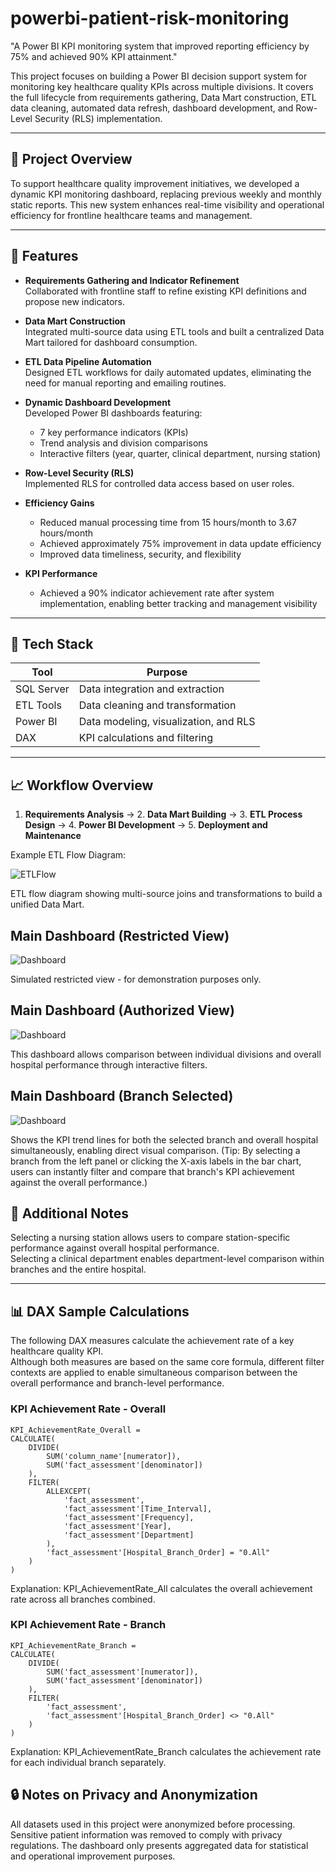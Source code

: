 # powerbi-patient-risk-monitoring

"A Power BI KPI monitoring system that improved reporting efficiency by 75% and achieved 90% KPI attainment."

This project focuses on building a Power BI decision support system for monitoring key healthcare quality KPIs across multiple divisions.
It covers the full lifecycle from requirements gathering, Data Mart construction, ETL data cleaning, automated data refresh, dashboard development, and Row-Level Security (RLS) implementation.

---

## 📌 Project Overview

To support healthcare quality improvement initiatives, we developed a dynamic KPI monitoring dashboard, replacing previous weekly and monthly static reports.
This new system enhances real-time visibility and operational efficiency for frontline healthcare teams and management.

---

## 🧰 Features

- **Requirements Gathering and Indicator Refinement**  
  Collaborated with frontline staff to refine existing KPI definitions and propose new indicators.

- **Data Mart Construction**  
  Integrated multi-source data using ETL tools and built a centralized Data Mart tailored for dashboard consumption.

- **ETL Data Pipeline Automation**  
  Designed ETL workflows for daily automated updates, eliminating the need for manual reporting and emailing routines.

- **Dynamic Dashboard Development**  
  Developed Power BI dashboards featuring:
  - 7 key performance indicators (KPIs)
  - Trend analysis and division comparisons
  - Interactive filters (year, quarter, clinical department, nursing station)

- **Row-Level Security (RLS)**  
  Implemented RLS for controlled data access based on user roles.

- **Efficiency Gains**  
  - Reduced manual processing time from 15 hours/month to 3.67 hours/month
  - Achieved approximately 75% improvement in data update efficiency
  - Improved data timeliness, security, and flexibility
 
- **KPI Performance**  
  - Achieved a 90% indicator achievement rate after system implementation, enabling better tracking and management visibility
    
---

## 🧱 Tech Stack

| Tool          | Purpose                          |
|---------------|----------------------------------|
| SQL Server    | Data integration and extraction  |
| ETL Tools     | Data cleaning and transformation |
| Power BI      | Data modeling, visualization, and RLS |
| DAX           | KPI calculations and filtering   |

---

## 📈 Workflow Overview

1. **Requirements Analysis** → 2. **Data Mart Building** → 3. **ETL Process Design** → 4. **Power BI Development** → 5. **Deployment and Maintenance**

Example ETL Flow Diagram:

![ETLFlow](./images/ETL_Flow.png)

ETL flow diagram showing multi-source joins and transformations to build a unified Data Mart.

## Main Dashboard (Restricted View)

![Dashboard](./images/Dashboard_02.png)

Simulated restricted view - for demonstration purposes only.

## Main Dashboard (Authorized View)

![Dashboard](./images/Dashboard_01.png)

This dashboard allows comparison between individual divisions and overall hospital performance through interactive filters.

## Main Dashboard (Branch Selected)

![Dashboard](images/Dashboard_03.png)

Shows the KPI trend lines for both the selected branch and overall hospital simultaneously, enabling direct visual comparison.
(Tip: By selecting a branch from the left panel or clicking the X-axis labels in the bar chart, users can instantly filter and compare that branch's KPI achievement against the overall performance.)

## 📝 Additional Notes
Selecting a nursing station allows users to compare station-specific performance against overall hospital performance.  
Selecting a clinical department enables department-level comparison within branches and the entire hospital.  

---

## 📊 DAX Sample Calculations

The following DAX measures calculate the achievement rate of a key healthcare quality KPI.  
Although both measures are based on the same core formula, different filter contexts are applied to enable simultaneous comparison between the overall performance and branch-level performance.

### KPI Achievement Rate - Overall

```DAX
KPI_AchievementRate_Overall = 
CALCULATE(
    DIVIDE(
        SUM('column_name'[numerator]),
        SUM('fact_assessment'[denominator])
    ),
    FILTER(
        ALLEXCEPT(
            'fact_assessment',
            'fact_assessment'[Time_Interval],
            'fact_assessment'[Frequency],
            'fact_assessment'[Year],
            'fact_assessment'[Department]
        ),
        'fact_assessment'[Hospital_Branch_Order] = "0.All"
    )
)
```
Explanation:
KPI_AchievementRate_All calculates the overall achievement rate across all branches combined.

 
### KPI Achievement Rate - Branch

```DAX
KPI_AchievementRate_Branch = 
CALCULATE(
    DIVIDE(
        SUM('fact_assessment'[numerator]),
        SUM('fact_assessment'[denominator])
    ),
    FILTER(
        'fact_assessment',
        'fact_assessment'[Hospital_Branch_Order] <> "0.All"
    )
)
```
Explanation:
KPI_AchievementRate_Branch calculates the achievement rate for each individual branch separately.

## 🔒 Notes on Privacy and Anonymization
All datasets used in this project were anonymized before processing.
Sensitive patient information was removed to comply with privacy regulations. 
The dashboard only presents aggregated data for statistical and operational improvement purposes.
